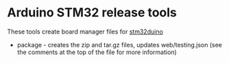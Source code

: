Arduino STM32 release tools
===========================

These tools create board manager files for [stm32duino](https://github.com/rogerclarkmelbourne/Arduino_STM32)

   * package - creates the zip and tar.gz files, updates web/testing.json (see the comments at the top of the file for more information)
